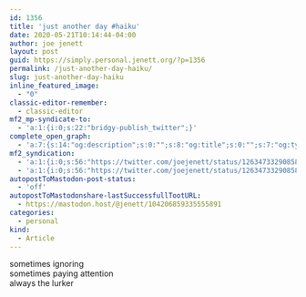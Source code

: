 ```yaml
---
id: 1356
title: 'just another day #haiku'
date: 2020-05-21T10:14:44-04:00
author: joe jenett
layout: post
guid: https://simply.personal.jenett.org/?p=1356
permalink: /just-another-day-haiku/
slug: just-another-day-haiku
inline_featured_image:
  - "0"
classic-editor-remember:
  - classic-editor
mf2_mp-syndicate-to:
  - 'a:1:{i:0;s:22:"bridgy-publish_twitter";}'
complete_open_graph:
  - 'a:7:{s:14:"og:description";s:0:"";s:8:"og:title";s:0:"";s:7:"og:type";s:0:"";s:12:"twitter:card";s:7:"summary";s:15:"twitter:creator";s:0:"";s:19:"twitter:description";s:0:"";s:8:"og:image";s:0:"";}'
mf2_syndication:
  - 'a:1:{i:0;s:56:"https://twitter.com/joejenett/status/1263473329085861894";}'
  - 'a:1:{i:0;s:56:"https://twitter.com/joejenett/status/1263473329085861894";}'
autopostToMastodon-post-status:
  - 'off'
autopostToMastodonshare-lastSuccessfullTootURL:
  - https://mastodon.host/@jenett/104206859335555891
categories:
  - personal
kind:
  - Article
---
```

sometimes ignoring  
sometimes paying attention  
always the lurker